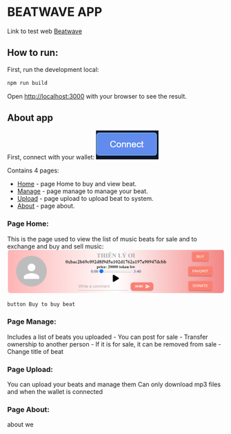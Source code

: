# BEATWAVE APP

Link to test web [Beatwave](appication-beatwave.vercel.app)

## How to run:
First, run the development local:

```bash
npm run build
```
Open [http://localhost:3000](http://localhost:3000) with your browser to see the result.

## About app
First, connect with your wallet:
![Button connect](./public/btn-connect.png)

Contains 4 pages:

- [Home](https://appication-beatwave.vercel.app/home) - page Home to buy and view beat.
- [Manage](https://appication-beatwave.vercel.app/manage) - page manage to manage your beat.
- [Upload](https://appication-beatwave.vercel.app/upload) - page upload to upload beat to system.
- [About](https://appication-beatwave.vercel.app/about) - page about.

### Page Home:
This is the page used to view the list of music beats for sale and to exchange and buy and sell music:
![Button connect](./public/cardBeat.png)

```bash
button Buy to buy beat
```

### Page Manage:
Includes a list of beats you uploaded
    - You can post for sale
    - Transfer ownership to another person
    - If it is for sale, it can be removed from sale
    - Change title of beat

### Page Upload:
You can upload your beats and manage them
Can only download mp3 files and when the wallet is connected

### Page About:
about we
